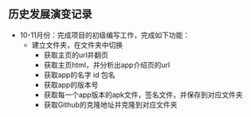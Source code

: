 ## 历史发展演变记录
* 10-11月份：完成项目的初级编写工作，完成如下功能：
    * 建立文件夹，在文件夹中切换
		* 获取主页的url并翻页
		* 获取主页html，并分析出app介绍页的url
		* 获取app的名字 id 包名
		* 获取app的版本号
		* 获取每一个app版本的apk文件，签名文件，并保存到对应文件夹
		* 获取Github的克隆地址并克隆到对应文件夹
